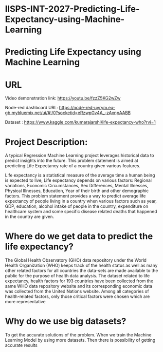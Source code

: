 # llSPS-INT-2027-Predicting-Life-Expectancy-using-Machine-Learning
# Predicting Life Expectancy using Machine Learning

# URL
Video demonstration link: https://youtu.be/fzzZ5KG2wZw

Node-red dashboard URL: https://node-red-uyrym.eu-gb.mybluemix.net/ui/#!/0?socketid=eRzwpGv4A_-zAxnpAABB

Dataset : https://www.kaggle.com/kumarajarshi/life-expectancy-who?rvi=1

# Project Description:

A typical Regression Machine Learning project leverages historical data to predict insights into the future. This problem statement is aimed at predicting Life Expectancy rate of a country given various features.

Life expectancy is a statistical measure of the average time a human being is expected to live, Life expectancy depends on various factors: Regional variations, Economic Circumstances, Sex Differences, Mental Illnesses, Physical Illnesses, Education, Year of their birth and other demographic factors. This problem statement provides a way to predict average life expectancy of people living in a country when various factors such as year, GDP, education, alcohol intake of people in the country, expenditure on healthcare system and some specific disease related deaths that happened in the country are given.

# Where do we get data to predict the life expectancy?

The Global Health Observatory (GHO) data repository under the World Health Organization (WHO) keeps track of the health status as well as many other related factors for all countries the data-sets are made available to the public for the purpose of health data analysis. The dataset related to life expectancy, health factors for 193 countries have been collected from the same WHO data repository website and its corresponding economic data was collected from the United Nations website. Among all categories of health-related factors, only those critical factors were chosen which are more representative

# Why do we use big datasets?

To get the accurate solutions of the problem. When we train the Machine Learning Model by using more datasets. Then there is possibility of getting accurate results
